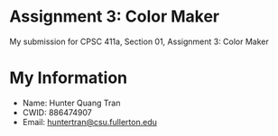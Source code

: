 # Assignment 3: Color Maker 

My submission for CPSC 411a, Section 01, Assignment 3: Color Maker

# My Information

* Name: Hunter Quang Tran
* CWID: 886474907
* Email: huntertran@csu.fullerton.edu
